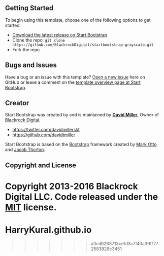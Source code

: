 
## Getting Started

To begin using this template, choose one of the following options to get started:
* [Download the latest release on Start Bootstrap](http://startbootstrap.com/template-overviews/grayscale/)
* Clone the repo: `git clone https://github.com/BlackrockDigital/startbootstrap-grayscale.git`
* Fork the repo

## Bugs and Issues

Have a bug or an issue with this template? [Open a new issue](https://github.com/BlackrockDigital/startbootstrap-grayscale/issues) here on GitHub or leave a comment on the [template overview page at Start Bootstrap](http://startbootstrap.com/template-overviews/grayscale/).

## Creator

Start Bootstrap was created by and is maintained by **[David Miller](http://davidmiller.io/)**, Owner of [Blackrock Digital](http://blackrockdigital.io/).

* https://twitter.com/davidmillerskt
* https://github.com/davidtmiller

Start Bootstrap is based on the [Bootstrap](http://getbootstrap.com/) framework created by [Mark Otto](https://twitter.com/mdo) and [Jacob Thorton](https://twitter.com/fat).

## Copyright and License

Copyright 2013-2016 Blackrock Digital LLC. Code released under the [MIT](https://github.com/BlackrockDigital/startbootstrap-grayscale/blob/gh-pages/LICENSE) license.
=======
# HarryKural.github.io
>>>>>>> a0cd6263713ce1d3c7f40a39f1772583926c3451
